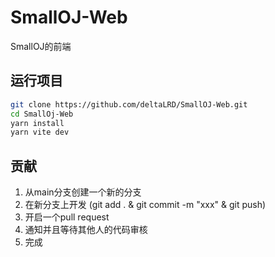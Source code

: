 # SmallOJ-Web
SmallOJ的前端

## 运行项目

```bash
git clone https://github.com/deltaLRD/SmallOJ-Web.git
cd SmallOj-Web
yarn install 
yarn vite dev
```

## 贡献

1. 从main分支创建一个新的分支
2. 在新分支上开发 (git add . & git commit -m "xxx" & git push)
3. 开启一个pull request
4. 通知并且等待其他人的代码审核
5. 完成

